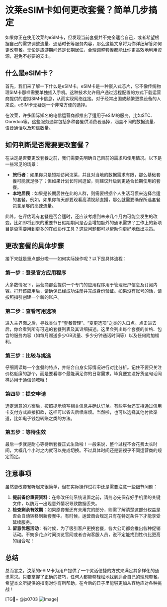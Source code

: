 # 汶莱eSIM卡如何更改套餐？简单几步搞定

如果你正在使用汶莱的eSIM卡，但发现当前套餐并不完全适合自己，或者希望根据自己的需求调整流量、通话时长等服务内容，那么这篇文章将为你详细解答如何更改套餐。无论是旅游期间还是长期居住，合理调整套餐都能让你更高效地利用资源，避免不必要的支出。

## 什么是eSIM卡？

首先，我们来了解一下什么是eSIM卡。eSIM卡是一种嵌入式芯片，它不像传统物理SIM卡那样需要单独插入手机。这种技术允许用户通过远程配置的方式下载运营商提供的虚拟SIM卡信息，从而实现网络连接。对于经常出国或频繁更换设备的人来说，eSIM卡无疑是一个非常方便的选择。

在汶莱，许多国际知名的电信运营商都推出了适用于eSIM的服务，比如STC、Ooredoo等。这些服务通常包括多种套餐供消费者选择，涵盖不同的数据流量、语音通话以及短信数量。

## 如何判断是否需要更改套餐？

在决定是否要更改套餐之前，我们需要先明确自己目前的需求和使用情况。以下是一些常见的场景：

- **旅行者**：如果你只是短期访问汶莱，并且对当地的数据需求有限，那么基础套餐可能就足够了；但如果计划长时间逗留，则建议升级到更适合长期使用的套餐。
- **本地居民**：如果是长期居住在此的人群，则需要根据个人生活习惯来选择合适的套餐。例如，如果你每天都要观看高清视频直播，那么就需要确保所选套餐包含足够的高速流量。

此外，在评估现有套餐是否合适时，还应该考虑到未来几个月内可能会发生的改变。比如即将到来的重要节日假期期间是否会增加额外的通讯需求？工作上的新项目是否需要用到更多的在线协作工具？这些问题都可以帮助你更好地做出决策。

## 更改套餐的具体步骤

接下来就是重点部分啦——如何实际操作呢？以下是具体流程：

### 第一步：登录官方应用程序
大多数情况下，运营商都会提供一个专门的应用程序用于管理账户信息及订阅内容。打开该应用后，请确保已经成功注册并完成身份验证。如果没有账号的话，请按照指引创建一个新的账户。

### 第二步：查看可用选项
进入主界面之后，寻找类似于“套餐管理”、“变更选项”之类的入口点。点击进去后，你会看到所有可选的套餐列表及其详细描述。这里会列出每个套餐的价格、包含的服务内容（如每月赠送多少GB流量、多少分钟通话时间等）以及任何附加福利。

### 第三步：比较与挑选
仔细阅读每一个套餐的特点，并结合自身实际情况进行对比分析。记住不要只关注价格低廉的那个，而是要看哪个最能满足你的日常需求。毕竟便宜没好货这句话同样适用于通信领域哦！

### 第四步：提交申请
选定满意的方案后，按照提示填写相关信息并确认订单。有些平台还支持通过信用卡支付方式直接扣款，这样可以省去后续麻烦。当然啦，也可以选择其他付款渠道，比如电子钱包转账之类的方法。

### 第五步：等待生效
最后一步就是耐心等待新套餐正式生效啦！一般来说，整个过程不会花费太长时间，大概几个小时之内就可以完成切换。不过具体时间还是要视乎不同运营商的规定而定。

## 注意事项

虽然更改套餐听起来很简单，但在实际操作过程中还是需要注意一些细节问题：

1. **提前备份重要资料**：在修改任何系统设置之前，请务必先保存好手机里的关键文件，以防万一出现意外情况导致数据丢失。
2. **检查剩余有效期**：如果原套餐还有未用完的部分，则需了解清楚这部分权益是否会自动转移到新套餐中。有时候，运营商会规定只有在特定条件下才能享受延续服务。
3. **留意优惠活动**：有时候，为了吸引客户更换套餐，各大公司都会推出各种促销活动。不妨多花点时间浏览官网或者咨询客服人员，说不定能找到性价比更高的组合呢！

## 总结

总而言之，汶莱的eSIM卡为用户提供了一个灵活便捷的方式来满足其多样化的通讯需求。只要掌握了正确的技巧，任何人都能够轻松地找到适合自己的理想套餐。希望本文所提供的指南对你有所帮助，在今后的日子里能够更加从容地应对各种挑战！

[TG💪+ @jx0703 ![Image](https://github.com/user-attachments/assets/dbca1d08-cadb-493c-b0ec-ad6f7a83f270)]